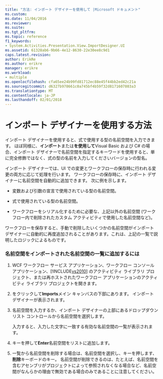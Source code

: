 ```yaml
---
title: "方法: インポート デザイナーを使用して |Microsoft ドキュメント"
ms.custom: 
ms.date: 11/04/2016
ms.reviewer: 
ms.suite: 
ms.tgt_pltfrm: 
ms.topic: reference
f1_keywords:
- System.Activities.Presentation.View.ImportDesigner.UI
ms.assetid: 61328ab6-9b66-4e12-8630-22e30ee8c9d1
caps.latest.revision: 
author: ErikRe
ms.author: erikre
manager: erikre
ms.workload:
- multiple
ms.openlocfilehash: cfa65ee24b99fd81712ec88e45f44bb2ed42c21a
ms.sourcegitcommit: d6327b978661c0a745bf4b59f32d8171607803a3
ms.translationtype: MT
ms.contentlocale: ja-JP
ms.lasthandoff: 02/01/2018
---
```

# <a name="how-to-use-the-imports-designer"></a>インポート デザイナーを使用する方法
インポート デザイナーを使用すると、式で使用する型の名前空間を入力できます。 ほぼ同様に、**インポート**または**を使用して**Visual Basic および C# の場合、インポート デザイナーで名前空間を指定するキーワードを使用すると、単に完全修飾ではなく、式の型の名前を入力してくださいバージョンの型名。  
  
 インポート デザイナーでは、UI での変更とワークフローの保存時に行われる変更の両方に応じて処理を行います。 ワークフローの保存時に、インポート デザイナーに名前空間を自動的に追加できます。 次に例を示します。  
  
-   変数および引数の宣言で使用されている型の名前空間。  
  
-   式で使用されている型の名前空間。  
  
-   ワークフローをシリアル化するために必要な、上記以外の名前空間 (ワークフロー内で削除されたカスタム アクティビティで使用した名前空間など)。  
  
 ワークフローを保存すると、手動で削除したいくつかの名前空間がインポート デザイナーに自動的に再度追加されることがあります。これは、上記の一覧で説明したロジックによるものです。  
  
### <a name="to-add-a-namespace-to-the-list-of-imported-namespaces"></a>名前空間をインポートされた名前空間の一覧に追加するには  
  
1.  WCF ワークフロー サービス アプリケーション、ワークフロー コンソール アプリケーション、[!INCLUDE[vs2010](../misc/includes/vs2010_md.md)] のアクティビティ ライブラリ プロジェクト、または再ホストされたワークフロー アプリケーションのアクティビティ ライブラリ プロジェクトを開きます。  
  
2.  をクリックして**Imports**メイン キャンバスの下部にあります。 インポート デザイナーが表示されます。  
  
3.  名前空間を入力するか、インポート デザイナーの上部にあるドロップダウン リスト コントロールから名前空間を選択します。  
  
     入力すると、入力した文字に一致する有効な名前空間の一覧が表示されます。  
  
4.  キーを押して**Enter**名前空間をリストに追加します。  
  
5.  一覧から名前空間を削除する場合は、名前空間を選択し、キーを押します、**削除**キーボードのキー。 名前空間が削除できるのは、たとえば、名前空間を含むアセンブリがプロジェクトによって参照されなくなる場合など、名前空間がなんらかの理由で無効である場合のみであることに注意してください。